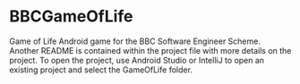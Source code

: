 # BBCGameOfLife
Game of Life Android game for the BBC Software Engineer Scheme.
Another README is contained within the project file with more details on the project.
To open the project, use Android Studio or IntelliJ to open an existing project and select the GameOfLife folder.
